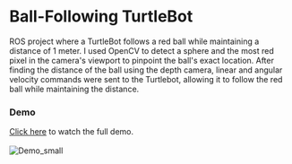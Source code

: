 # Ball-Following TurtleBot
ROS project where a TurtleBot follows a red ball while maintaining a distance of 1 meter. I used OpenCV to detect a sphere and the most red pixel in the camera's viewport to pinpoint the ball's exact location. After finding the distance of the ball using the depth camera, linear and angular velocity commands were sent to the Turtlebot, allowing it to follow the red ball while maintaining the distance.

### Demo
[Click here](https://youtu.be/JqNIprd1HFU) to watch the full demo.
<br><br>
![Demo_small](https://github.com/zainasir/BallFollower/assets/49543216/fa6e6405-4272-48c6-b419-658db0727950)
